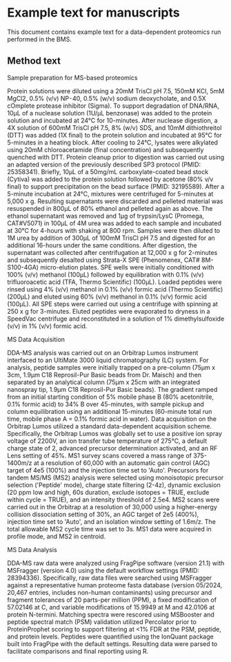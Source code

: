 # Example text for manuscripts <!-- omit in toc -->

This document contains example text for a data-dependent proteomics run performed in the BMS. 

## Method text

Sample preparation for MS-based proteomics

Protein solutions were diluted using a 20mM TrisCl pH 7.5, 150mM KCl, 5mM MgCl2, 0.5% (v/v) NP⁃40, 0.5% (w/v) sodium deoxycholate, and 0.5X cOmplete protease inhibitor (Sigma). To support degradation of DNA/RNA, 10μL of a nuclease solution (1U/μL benzonase) was added to the protein solution and incubated at 24°C for 10-minutes. After nuclease digestion, a 4X solution of 600mM TrisCl pH 7.5, 8% (w/v) SDS, and 10mM dithiothreitol (DTT) was added (1X final) to the protein solution and incubated at 95°C for 5-minutes in a heating block. After cooling to 24°C, lysates were alkylated using 20mM chloroacetamide (final concentration) and subsequently quenched with DTT. Protein cleanup prior to digestion was carried out using an adapted version of the previously described SP3 protocol (PMID: 25358341). Briefly, 10μL of a 50mg/mL carboxylate-coated bead stock (Cytiva) was added to the protein solution followed by acetone (80% v/v final) to support precipitation on the bead surface (PMID: 32195589). After a 5-minute incubation at 24°C, mixtures were centrifuged for 5-minutes at 5,000 x g. Resulting supernatants were discarded and pelleted material was resuspended in 800μL of 80% ethanol and pelleted again as above. The ethanol supernatant was removed and 1μg of trypsin/LysC (Promega, CAT#V5071) in 100μL of 4M urea was added to each sample and incubated at 30°C for 4-hours with shaking at 800 rpm. Samples were then diluted to 1M urea by addition of 300μL of 100mM TrisCl pH 7.5 and digested for an additional 16-hours under the same conditions. After digestion, the supernatant was collected after centrifugation at 12,000 x g for 2-minutes and subsequently desalted using Strata-X SPE (Phenomenex, CAT# 8M-S100-4GA) micro-elution plates. SPE wells were initially conditioned with 100% (v/v) methanol (100μL) followed by equilibration with 0.1% (v/v) trifluoroacetic acid (TFA, Thermo Scientific) (100μL). Loaded peptides were rinsed using 4% (v/v) methanol in 0.1% (v/v) formic acid (Thermo Scientific) (200μL) and eluted using 60% (v/v) methanol in 0.1% (v/v) formic acid (100μL). All SPE steps were carried out using a centrifuge with spinning at 250 x g for 3-minutes. Eluted peptides were evaporated to dryness in a SpeedVac centrifuge and reconstituted in a solution of 1% dimethylsulfoxide (v/v) in 1% (v/v) formic acid.  

MS Data Acquisition

DDA-MS analysis was carried out on an Orbitrap Lumos instrument interfaced to an UltiMate 3000 liquid chromatography (LC) system. For analysis, peptide samples were initially trapped on a pre-column (75µm x 3cm, 1.9µm C18 Reprosil-Pur Basic beads from Dr. Maisch) and then separated by an analytical column (75µm x 25cm with an integrated nanospray tip, 1.9µm C18 Reprosil-Pur Basic beads). The gradient ramped from an initial starting condition of 5% mobile phase B (80% acetonitrile, 0.1% formic acid) to 34% B over 45-minutes, with sample pickup and column equilibration using an additional 15-minutes (60-minute total run time, mobile phase A = 0.1% formic acid in water). Data acquisition on the Orbitrap Lumos utilized a standard data-dependent acquisition scheme. Specifically, the Orbitrap Lumos was globally set to use a positive ion spray voltage of 2200V, an ion transfer tube temperature of 275°C, a default charge state of 2, advanced precursor determination activated, and an RF Lens setting of 45%. MS1 survey scans covered a mass range of 375-1400m/z at a resolution of 60,000 with an automatic gain control (AGC) target of 4e5 (100%) and the injection time set to 'Auto'. Precursors for tandem MS/MS (MS2) analysis were selected using monoisotopic precursor selection ('Peptide' mode), charge state filtering (2-4z), dynamic exclusion (20 ppm low and high, 60s duration, exclude isotopes = TRUE, exclude within cycle = TRUE), and an intensity threshold of 2.5e4. MS2 scans were carried out in the Orbitrap at a resolution of 30,000 using a higher-energy collision dissociation setting of 30%, an AGC target of 2e5 (400%), injection time set to 'Auto', and an isolation window setting of 1.6m/z. The total allowable MS2 cycle time was set to 3s. MS1 data were acquired in profile mode, and MS2 in centroid.

MS Data Analysis

DDA-MS raw data were analyzed using FragPipe software (version 21.1) with MSFragger (version 4.0) using the default workflow settings (PMID: 28394336). Specifically, raw data files were searched using MSFragger against a representative human proteome fasta database (version 05/2024, 20,467 entries, includes non-human contaminants) using precursor and fragment tolerances of 20 parts-per million (PPM), a fixed modification of 57.02146 at C, and variable modifications of 15.9949 at M and 42.0106 at protein N-termini. Matching spectra were rescored using MSBooster and peptide spectral match (PSM) validation utilized Percolator prior to ProteinProphet scoring to support filtering at <1% FDR at the PSM, peptide, and protein levels. Peptides were quantified using the IonQuant package built into FragPipe with the default settings. Resulting data were parsed to facilitate comparisons and final reporting using R.  


